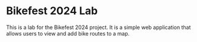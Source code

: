 # Bikefest 2024 Lab

This is a lab for the Bikefest 2024 project. It is a simple web application that allows users to view and add bike routes to a map.